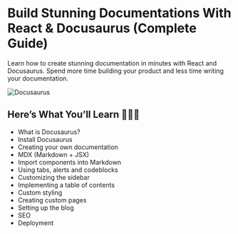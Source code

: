 # Build Stunning Documentations With React & Docusaurus (Complete Guide)

Learn how to create stunning documentation in minutes with React and Docusaurus. Spend more time building your product and less time writing your documentation.

![Docusaurus](https://user-images.githubusercontent.com/47107420/267978511-9f934544-0fc4-44e1-84a1-150a4d9539d2.png)

## Here’s What You’ll Learn 👨🏻‍💻

- What is Docusaurus?
- Install Docusaurus
- Creating your own documentation
- MDX (Markdown + JSX)
- Import components into Markdown
- Using tabs, alerts and codeblocks
- Customizing the sidebar
- Implementing a table of contents
- Custom styling
- Creating custom pages
- Setting up the blog
- SEO
- Deployment
